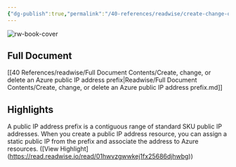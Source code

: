 ```yaml
---
{"dg-publish":true,"permalink":"/40-references/readwise/create-change-or-delete-an-azure-public-ip-address-prefix/","tags":["rw/articles"]}
---
```


![rw-book-cover](https://learn.microsoft.com/en-us/media/open-graph-image.png)

## Full Document
[[40 References/readwise/Full Document Contents/Create, change, or delete an Azure public IP address prefix\|Readwise/Full Document Contents/Create, change, or delete an Azure public IP address prefix.md]]

## Highlights
A public IP address prefix is a contiguous range of standard SKU public IP addresses. When you create a public IP address resource, you can assign a static public IP from the prefix and associate the address to Azure resources. ([View Highlight] (https://read.readwise.io/read/01hwvzgwwkej1fx25686djhwbg))


